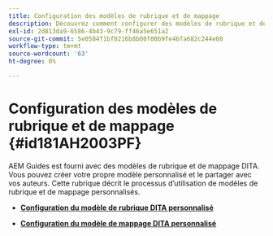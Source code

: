 ```yaml
---
title: Configuration des modèles de rubrique et de mappage
description: Découvrez comment configurer des modèles de rubrique et de mappage
exl-id: 2d813da9-6586-4b43-9c79-ff46a5e651a2
source-git-commit: 5e0584f1bf0216b8b00f00b9fe46fa682c244e08
workflow-type: tm+mt
source-wordcount: '63'
ht-degree: 0%

---
```


# Configuration des modèles de rubrique et de mappage {#id181AH2003PF}

AEM Guides est fourni avec des modèles de rubrique et de mappage DITA. Vous pouvez créer votre propre modèle personnalisé et le partager avec vos auteurs. Cette rubrique décrit le processus d’utilisation de modèles de rubrique et de mappage personnalisés.

- **[Configuration du modèle de rubrique DITA personnalisé](conf-template-tags-custom-dita-topic-template.md)**

- **[Configuration du modèle de mappage DITA personnalisé](conf-template-tags-custom-dita-map-templates.md)**
